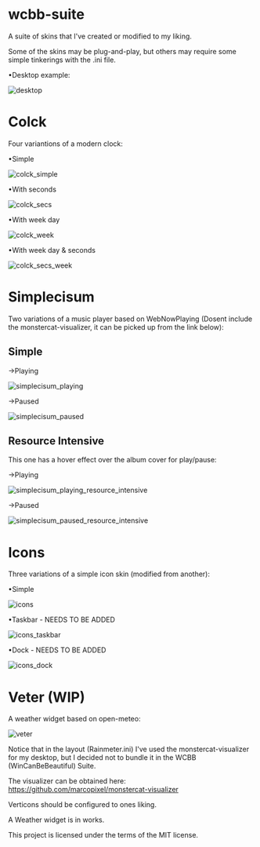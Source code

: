 # wcbb-suite
A suite of skins that I've created or modified to my liking.

Some of the skins may be plug-and-play, but others may require some simple tinkerings with the .ini file.

•Desktop example:

![desktop](images/desktop.png)

# Colck
Four variantions of a modern clock:

•Simple

![colck_simple](images/colck_simple.png)

•With seconds

![colck_secs](images/colck_secs.png)

•With week day

![colck_week](images/colck_week.png)

•With week day & seconds

![colck_secs_week](images/colck_secs_week.png)

# Simplecisum
Two variations of a music player based on WebNowPlaying (Dosent include the monstercat-visualizer, it can be picked up from the link below):

## Simple

→Playing

![simplecisum_playing](images/simplecisum_playing.png)

→Paused

![simplecisum_paused](images/simplecisum_paused.png)

## Resource Intensive
This one has a hover effect over the album cover for play/pause:

→Playing

![simplecisum_playing_resource_intensive](images/simplecisum_paused_resource_intensive.png)

→Paused

![simplecisum_paused_resource_intensive](images/simplecisum_playing_resource_intensive.png)

# Icons
Three variations of a simple icon skin (modified from another):

•Simple

![icons](images/icons.png)

•Taskbar - NEEDS TO BE ADDED

![icons_taskbar](images/icons_taskbar.png)

•Dock - NEEDS TO BE ADDED

![icons_dock](images/icons_dock.png)

# Veter (WIP)
A weather widget based on open-meteo:

![veter](images/veter.png)

Notice that in the layout (Rainmeter.ini) I've used the monstercat-visualizer for my desktop, but I decided not to bundle it in the WCBB (WinCanBeBeautiful) Suite.

The visualizer can be obtained here: https://github.com/marcopixel/monstercat-visualizer

Verticons should be configured to ones liking.

A Weather widget is in works.

This project is licensed under the terms of the MIT license.
